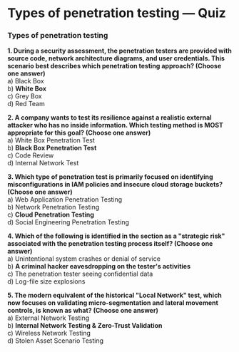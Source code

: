 # Types of penetration testing — Quiz

### Types of penetration testing

**1. During a security assessment, the penetration testers are provided with source code, network architecture diagrams, and user credentials. This scenario best describes which penetration testing approach? (Choose one answer)**\
a) Black Box\
b) **White Box**\
c) Grey Box\
d) Red Team

**2. A company wants to test its resilience against a realistic external attacker who has no inside information. Which testing method is MOST appropriate for this goal? (Choose one answer)**\
a) White Box Penetration Test\
b) **Black Box Penetration Test**\
c) Code Review\
d) Internal Network Test

**3. Which type of penetration test is primarily focused on identifying misconfigurations in IAM policies and insecure cloud storage buckets? (Choose one answer)**\
a) Web Application Penetration Testing\
b) Network Penetration Testing\
c) **Cloud Penetration Testing**\
d) Social Engineering Penetration Testing

**4. Which of the following is identified in the section as a "strategic risk" associated with the penetration testing process itself? (Choose one answer)**\
a) Unintentional system crashes or denial of service\
b) **A criminal hacker eavesdropping on the tester's activities**\
c) The penetration tester seeing confidential data\
d) Log-file size explosions

**5. The modern equivalent of the historical "Local Network" test, which now focuses on validating micro-segmentation and lateral movement controls, is known as what? (Choose one answer)**\
a) External Network Testing\
b) **Internal Network Testing & Zero-Trust Validation**\
c) Wireless Network Testing\
d) Stolen Asset Scenario Testing
